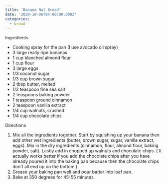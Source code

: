 ```yaml
---
title: 'Banana Nut Bread'
date: '2020-10-06T04:00:00.000Z'
categories:
  - bread
---
```

Ingredients

* Cooking spray for the pan (I use avocado oil spray)
* 3 large really ripe bananas 
* 1 cup blanched almond flour
* 1 cup flour
* 3 large eggs
* 1/3 coconut sugar
* 1/3 cup brown sugar
* 2 tbsp butter, melted
* 1/2 teaspoon fine sea salt
* 2 teaspoons baking powder
* 1 teaspoon ground cinnamon 
* 2 teaspoon vanilla extract
* 1/4 cup walnuts, crushed
* 1/4 cup chocolate chips

Directions

1. Mix all the ingredients together. Start by squishing up your banana then add
   other wet ingredients (butter, brown sugar, sugar, vanilla
   extract, eggs). Mix in the dry ingredients (cinnamon, flour, almond flour,
   baking powder, salt). Lastly add in chopped up walnuts and chocolate chips. ( It actually works better if you add the chocolate chips after you have already poured it into the baking pan because then the chocolate chips don't all end up on the bottom.)
2. Grease your baking pan well and pour batter into loaf pan.
3. Bake at 350 degrees for 45-55 minutes.



